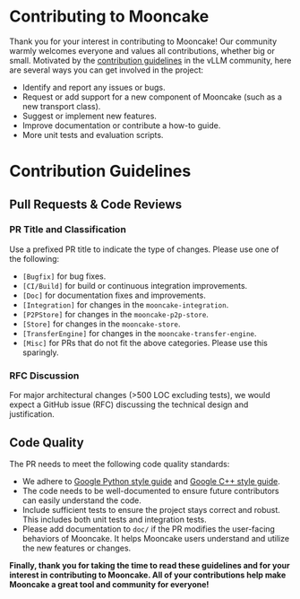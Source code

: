 # Contributing to Mooncake


Thank you for your interest in contributing to Mooncake! Our community warmly welcomes everyone and values all contributions, whether big or small. Motivated by the [contribution guidelines](https://docs.vllm.ai/en/latest/contributing/overview.html) in the vLLM community, here are several ways you can get involved in the project:

- Identify and report any issues or bugs.
- Request or add support for a new component of Mooncake (such as a new transport class).
- Suggest or implement new features.
- Improve documentation or contribute a how-to guide.
- More unit tests and evaluation scripts.


# Contribution Guidelines

## Pull Requests & Code Reviews

### PR Title and Classification

Use a prefixed PR title to indicate the type of changes. Please use one of the following:

- ``[Bugfix]`` for bug fixes.
- ``[CI/Build]`` for build or continuous integration improvements.
- ``[Doc]`` for documentation fixes and improvements.
- ``[Integration]`` for changes in the ``mooncake-integration``.
- ``[P2PStore]`` for changes in the ``mooncake-p2p-store``.
- ``[Store]`` for changes in the ``mooncake-store``.
- ``[TransferEngine]`` for changes in the ``mooncake-transfer-engine``.
- ``[Misc]`` for PRs that do not fit the above categories. Please use this
  sparingly.

### RFC Discussion

For major architectural changes (>500 LOC excluding tests), we would expect a GitHub issue (RFC) discussing the technical design and justification.

## Code Quality

The PR needs to meet the following code quality standards:

- We adhere to [Google Python style guide](https://google.github.io/styleguide/pyguide.html) and [Google C++ style guide](https://google.github.io/styleguide/cppguide.html).
- The code needs to be well-documented to ensure future contributors can easily understand the code.
- Include sufficient tests to ensure the project stays correct and robust. This includes both unit tests and integration tests.
- Please add documentation to ``doc/`` if the PR modifies the user-facing behaviors of Mooncake. It helps Mooncake users understand and utilize the new features or changes.


**Finally, thank you for taking the time to read these guidelines and for your interest in contributing to Mooncake.
All of your contributions help make Mooncake a great tool and community for everyone!**
